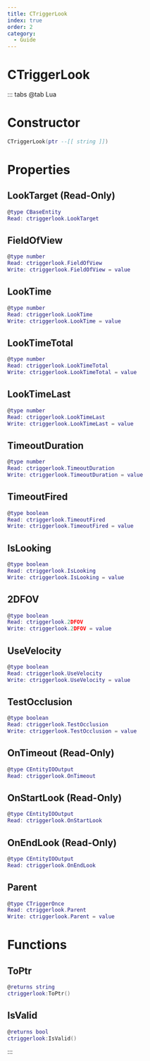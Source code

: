 ```yaml
---
title: CTriggerLook
index: true
order: 2
category:
  - Guide
---
```


# CTriggerLook

::: tabs
@tab Lua
# Constructor
```lua
CTriggerLook(ptr --[[ string ]])
```
# Properties
## LookTarget (Read-Only)
```lua
@type CBaseEntity
Read: ctriggerlook.LookTarget
```
## FieldOfView 
```lua
@type number
Read: ctriggerlook.FieldOfView
Write: ctriggerlook.FieldOfView = value
```
## LookTime 
```lua
@type number
Read: ctriggerlook.LookTime
Write: ctriggerlook.LookTime = value
```
## LookTimeTotal 
```lua
@type number
Read: ctriggerlook.LookTimeTotal
Write: ctriggerlook.LookTimeTotal = value
```
## LookTimeLast 
```lua
@type number
Read: ctriggerlook.LookTimeLast
Write: ctriggerlook.LookTimeLast = value
```
## TimeoutDuration 
```lua
@type number
Read: ctriggerlook.TimeoutDuration
Write: ctriggerlook.TimeoutDuration = value
```
## TimeoutFired 
```lua
@type boolean
Read: ctriggerlook.TimeoutFired
Write: ctriggerlook.TimeoutFired = value
```
## IsLooking 
```lua
@type boolean
Read: ctriggerlook.IsLooking
Write: ctriggerlook.IsLooking = value
```
## 2DFOV 
```lua
@type boolean
Read: ctriggerlook.2DFOV
Write: ctriggerlook.2DFOV = value
```
## UseVelocity 
```lua
@type boolean
Read: ctriggerlook.UseVelocity
Write: ctriggerlook.UseVelocity = value
```
## TestOcclusion 
```lua
@type boolean
Read: ctriggerlook.TestOcclusion
Write: ctriggerlook.TestOcclusion = value
```
## OnTimeout (Read-Only)
```lua
@type CEntityIOOutput
Read: ctriggerlook.OnTimeout
```
## OnStartLook (Read-Only)
```lua
@type CEntityIOOutput
Read: ctriggerlook.OnStartLook
```
## OnEndLook (Read-Only)
```lua
@type CEntityIOOutput
Read: ctriggerlook.OnEndLook
```
## Parent 
```lua
@type CTriggerOnce
Read: ctriggerlook.Parent
Write: ctriggerlook.Parent = value
```
# Functions
## ToPtr
```lua
@returns string
ctriggerlook:ToPtr()
```
## IsValid
```lua
@returns bool
ctriggerlook:IsValid()
```

:::